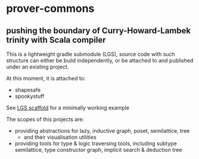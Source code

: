 # prover-commons

## pushing the boundary of Curry-Howard-Lambek trinity with Scala compiler

This is a lightweight gradle submodule (LGS), source code with such structure can either be build independently, or be attached to and published under an existing project.

At this moment, it is attached to:

- shapesafe
- spookystuff

See [LGS scaffold](https://github.com/tribbloid/scaffold-gradle-kts) for a minimally working example

The scopes of this projects are:

- providing abstractions for lazy, inductive graph, poset, semilattice, tree
  - and their visualisation utilities
- providing tools for type & logic traversing tools, including subtype semilattice, type constructor graph, implicit search & deduction tree
  
